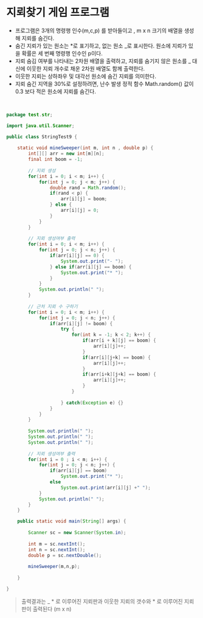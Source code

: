 # 지뢰찾기 게임 프로그램

- 프로그램은 3개의 명령행 인수(m,c,p) 를 받아들이고 , m x n 크기의 배열을 생성해 지뢰를 숨긴다.
- 숨긴 지뢰가 있는 원소는 *로 표기하고, 없는 원소 _로 표시한다. 원소에 지뢰가 있을 확률은 세 번째 명령행 인수인 p이다.
- 지뢰 숨김 여부를 나타내는 2차원 배열을 출력하고, 지뢰를 숨기지 않은 원소를 _ 대신에 이웃한 지뢰 개수로 채운 2차원 배열도 함께 출력한다.
- 이웃한 지뢰는 상하좌우 및 대각선 원소에 숨긴 지뢰를 의미한다.
- 지뢰 숨긴 지역을 30%로 설정하려면, 난수 발생 정적 함수 Math.random() 값이 0.3 보다 적은 원소에 지뢰를 숨긴다.

<br>

```java
package test.str;

import java.util.Scanner;

public class StringTest9 {
	
	static void mineSweeper(int m, int n , double p) {
		int[][] arr = new int[m][n];
		final int boom = -1;
		
		// 지뢰 생성
		for(int i = 0; i < m; i++) {
			for(int j = 0; j < m; j++) {
				double rand = Math.random();
				if(rand < p) {
					arr[i][j] = boom; 
				} else {
					arr[i][j] = 0;
				}
			}
		}
		
		// 지뢰 생성여부 출력
		for(int i = 0; i < m; i++) {
			for(int j = 0; j < n; j++) {
				if(arr[i][j] == 0) {
					System.out.print("- ");
				} else if(arr[i][j] == boom) {
					System.out.print("* ");
				}
			}
			System.out.println(" ");
		}
		
		// 근처 지뢰 수 구하기
		for(int i = 0; i < m; i++) {
			for(int j = 0; j < n; j++) {
				if(arr[i][j] != boom) {
					try {
						for(int k = -1; k < 2; k++) {
							if(arr[i + k][j] == boom) {
								arr[i][j]++;
							}
							if(arr[i][j+k] == boom) {
								arr[i][j]++;
							}
							if(arr[i+k][j+k] == boom) {
								arr[i][j]++;
							}
						}
					
					} catch(Exception e) {}
				}
			}
		}
		
		System.out.println(" ");
		System.out.println(" ");
		System.out.println(" ");
		
		// 지뢰 생성여부 출력
		for(int i = 0 ; i < m; i++) {
			for(int j = 0; j < n; j++) {
				if(arr[i][j] == boom) 
					System.out.print("* ");
				else 
					System.out.print(arr[i][j] +" ");
			}
			System.out.println(" ");
		}
	}

	public static void main(String[] args) {
		
		Scanner sc = new Scanner(System.in);
		
		int m = sc.nextInt();
		int n = sc.nextInt();
		double p = sc.nextDouble();
		
		mineSweeper(m,n,p);
		
	}

}


```

> 출력결과는 _ * 로 이루어진 지뢰판과 이웃한 지뢰의 갯수와 * 로 이루어진 지뢰판이 출력된다 (m x n)